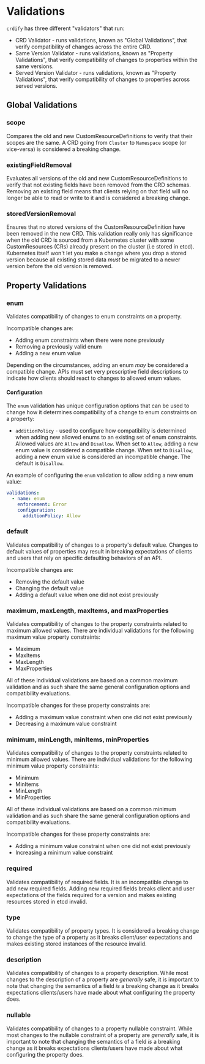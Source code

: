 # Validations

`crdify` has three different "validators" that run:

- CRD Validator - runs validations, known as "Global Validations", that verify compatibility of changes across the entire CRD.
- Same Version Validator - runs validations, known as "Property Validations", that verify compatibility of changes to properties within the same versions.
- Served Version Validator - runs validations, known as "Property Validations", that verify compatibility of changes to properties across served versions.

## Global Validations

### scope

Compares the old and new CustomResourceDefinitions to verify that their
scopes are the same. A CRD going from `Cluster` to `Namespace` scope (or vice-versa) is considered a breaking change.

### existingFieldRemoval

Evaluates all versions of the old and new CustomResourceDefinitions to
verify that not existing fields have been removed from the CRD schemas. Removing an existing field means
that clients relying on that field will no longer be able to read or write to it and is considered a breaking change.

### storedVersionRemoval

Ensures that no stored versions of the CustomResourceDefinition have been removed in the new CRD. This validation really only has significance when the old CRD is sourced from a
Kubernetes cluster with some CustomResources (CRs) already present on the cluster (i.e stored in etcd).
Kubernetes itself won't let you make a change where you drop a stored version because all existing stored
data _must_ be migrated to a newer version before the old version is removed.

## Property Validations

### enum

Validates compatibility of changes to enum constraints on a property.

Incompatible changes are:

- Adding enum constraints when there were none previously
- Removing a previously valid enum
- Adding a new enum value

Depending on the circumstances, adding an enum _may_ be considered a compatible change. APIs must set very prescriptive field descriptions to indicate
how clients should react to changes to allowed enum values.

#### Configuration

The `enum` validation has unique configuration options that can be used to change how it determines compatibility of a change to enum constraints on a property:

- `additionPolicy` - used to configure how compatibility is determined when adding new allowed enums to an existing set of enum constraints. Allowed values are `Allow` and `Disallow`. When set to `Allow`, adding a new enum value is considered a compatible change. When set to `Disallow`, adding a new enum value is considered an incompatible change. The default is `Disallow`.

An example of configuring the `enum` validation to allow adding a new enum value:

```yaml
validations:
  - name: enum
    enforcement: Error
    configuration:
      additionPolicy: Allow
```

### default

Validates compatibility of changes to a property's default value. Changes to default
values of properties may result in breaking expectations of clients and users that rely
on specific defaulting behaviors of an API.

Incompatible changes are:

- Removing the default value
- Changing the default value
- Adding a default value when one did not exist previously

### maximum, maxLength, maxItems, and maxProperties

Validates compatibility of changes to the property constraints related to maximum
allowed values. There are individual validations for the following maximum value property constraints:

- Maximum
- MaxItems
- MaxLength
- MaxProperties

All of these individual validations are based on a common maximum validation and as such share
the same general configuration options and compatibility evaluations.

Incompatible changes for these property constraints are:

- Adding a maximum value constraint when one did not exist previously
- Decreasing a maximum value constraint

### minimum, minLength, minItems, minProperties

Validates compatibility of changes to the property constraints related to minimum
allowed values. There are individual validations for the following minimum value property constraints:

- Minimum
- MinItems
- MinLength
- MinProperties

All of these individual validations are based on a common minimum validation and as such share
the same general configuration options and compatibility evaluations.

Incompatible changes for these property constraints are:

- Adding a minimum value constraint when one did not exist previously
- Increasing a minimum value constraint

### required

Validates compatibility of required fields. It is an incompatible
change to add new required fields. Adding new required fields breaks client and user
expectations of the fields required for a version and makes existing resources stored in
etcd invalid.

### type

Validates compatibility of property types. It is considered a breaking change
to change the type of a property as it breaks client/user expectations and makes existing
stored instances of the resource invalid.

### description

Validates compatibility of changes to a property description. While most changes to the
description of a property are _generally_ safe, it is important to note that changing
the semantics of a field _is_ a breaking change as it breaks expectations clients/users
have made about what configuring the property does.

### nullable

Validates compatibility of changes to a property nullable constraint. While most changes to the
nullable constraint of a property are _generally_ safe, it is important to note that changing
the semantics of a field _is_ a breaking change as it breaks expectations clients/users
have made about what configuring the property does.